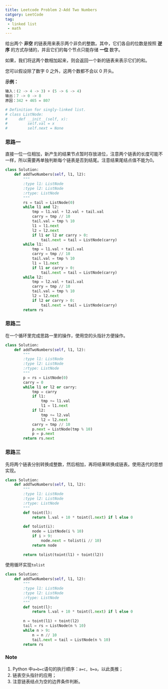 ```yaml
---
title: Leetcode Problem 2-Add Two Numbers
catgory: LeetCode
tag:
 - linked list
 - math
---
```


给出两个 **非空** 的链表用来表示两个非负的整数。其中，它们各自的位数是按照 **逆序** 的方式存储的，并且它们的每个节点只能存储 **一位** 数字。

如果，我们将这两个数相加起来，则会返回一个新的链表来表示它们的和。

您可以假设除了数字 0 之外，这两个数都不会以 0 开头。

**示例：**

```python
输入：(2 -> 4 -> 3) + (5 -> 6 -> 4)
输出：7 -> 0 -> 8
原因：342 + 465 = 807
```

```python
# Definition for singly-linked list.
# class ListNode:
#     def __init__(self, x):
#         self.val = x
#         self.next = None
```

### 思路一

直接一位一位相加，新产生的结果节点暂时存放进位，注意两个链表的长度可能不一样，所以需要再单独判断每个链表是否到结尾。注意结果尾结点值不能为0。

```python
class Solution:
    def addTwoNumbers(self, l1, l2):
        """
        :type l1: ListNode
        :type l2: ListNode
        :rtype: ListNode
        """
        rs = tail = ListNode(0)
        while l1 and l2:
            tmp = l1.val + l2.val + tail.val
            carry = tmp // 10
            tail.val = tmp % 10
            l1 = l1.next
            l2 = l2.next
            if l1 or l2 or carry > 0:
                tail.next = tail = ListNode(carry)
        while l1:
            tmp = l1.val + tail.val
            carry = tmp // 10
            tail.val = tmp % 10
            l1 = l1.next
            if l1 or carry > 0:
                tail.next = tail = ListNode(carry)
        while l2:
            tmp = l2.val + tail.val
            carry = tmp // 10
            tail.val = tmp % 10
            l2 = l2.next
            if l2 or carry > 0:
                tail.next = tail = ListNode(carry)
        return rs
```

### 思路二

在一个循环里完成思路一里的操作，使用空的头指针方便操作。

```python
class Solution:
    def addTwoNumbers(self, l1, l2):
        """
        :type l1: ListNode
        :type l2: ListNode
        :rtype: ListNode
        """
        p = rs = ListNode(0)
        carry = 0
        while l1 or l2 or carry:
            tmp = carry
            if l1:
                tmp += l1.val
                l1 = l1.next
            if l2:
                tmp += l2.val
                l2 = l2.next
            carry = tmp // 10
            p.next = ListNode(tmp % 10)
            p = p.next
        return rs.next
```

### 思路三

先将两个链表分别转换成整数，然后相加，再将结果转换成链表。使用迭代的思想实现。

```python
class Solution:
    def addTwoNumbers(self, l1, l2):
        """
        :type l1: ListNode
        :type l2: ListNode
        :rtype: ListNode
        """
        def toint(l):
            return l.val + 10 * toint(l.next) if l else 0
        
        def tolist(i):
            node = ListNode(i % 10)
            if i > 9:
                node.next = tolist(i // 10)
            return node
        
        return tolist(toint(l1) + toint(l2))
```

使用循环实现`tolist`

```python
class Solution:
    def addTwoNumbers(self, l1, l2):
        """
        :type l1: ListNode
        :type l2: ListNode
        :rtype: ListNode
        """
        def toint(l):
            return l.val + 10 * toint(l.next) if l else 0
        
        n = toint(l1) + toint(l2)
        tail = rs = ListNode(n % 10)
        while n > 9:
            n = n // 10
            tail.next = tail = ListNode(n % 10)
        return rs
```

### Note

1. Python 中`a=b=c`语句的执行顺序：`a=c, b=a`，以此类推；
2. 链表空头指针的应用；
3. 注意链表结点为空的边界条件判断。
